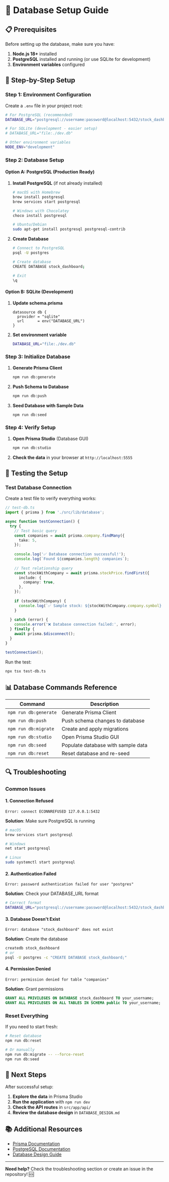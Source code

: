 # 🚀 Database Setup Guide

## 📋 Prerequisites

Before setting up the database, make sure you have:

1. **Node.js 18+** installed
2. **PostgreSQL** installed and running (or use SQLite for development)
3. **Environment variables** configured

## 🔧 Step-by-Step Setup

### **Step 1: Environment Configuration**

Create a `.env` file in your project root:

```bash
# For PostgreSQL (recommended)
DATABASE_URL="postgresql://username:password@localhost:5432/stock_dashboard"

# For SQLite (development - easier setup)
# DATABASE_URL="file:./dev.db"

# Other environment variables
NODE_ENV="development"
```

### **Step 2: Database Setup**

#### **Option A: PostgreSQL (Production Ready)**

1. **Install PostgreSQL** (if not already installed)
   ```bash
   # macOS with Homebrew
   brew install postgresql
   brew services start postgresql

   # Windows with Chocolatey
   choco install postgresql

   # Ubuntu/Debian
   sudo apt-get install postgresql postgresql-contrib
   ```

2. **Create Database**
   ```bash
   # Connect to PostgreSQL
   psql -U postgres

   # Create database
   CREATE DATABASE stock_dashboard;
   
   # Exit
   \q
   ```

#### **Option B: SQLite (Development)**

1. **Update schema.prisma**
   ```prisma
   datasource db {
     provider = "sqlite"
     url      = env("DATABASE_URL")
   }
   ```

2. **Set environment variable**
   ```bash
   DATABASE_URL="file:./dev.db"
   ```

### **Step 3: Initialize Database**

1. **Generate Prisma Client**
   ```bash
   npm run db:generate
   ```

2. **Push Schema to Database**
   ```bash
   npm run db:push
   ```

3. **Seed Database with Sample Data**
   ```bash
   npm run db:seed
   ```

### **Step 4: Verify Setup**

1. **Open Prisma Studio** (Database GUI)
   ```bash
   npm run db:studio
   ```

2. **Check the data** in your browser at `http://localhost:5555`

## 🧪 Testing the Setup

### **Test Database Connection**

Create a test file to verify everything works:

```typescript
// test-db.ts
import { prisma } from './src/lib/database';

async function testConnection() {
  try {
    // Test basic query
    const companies = await prisma.company.findMany({
      take: 5,
    });
    
    console.log('✅ Database connection successful!');
    console.log(`Found ${companies.length} companies`);
    
    // Test relationship query
    const stockWithCompany = await prisma.stockPrice.findFirst({
      include: {
        company: true,
      },
    });
    
    if (stockWithCompany) {
      console.log(`✅ Sample stock: ${stockWithCompany.company.symbol} - $${stockWithCompany.close}`);
    }
    
  } catch (error) {
    console.error('❌ Database connection failed:', error);
  } finally {
    await prisma.$disconnect();
  }
}

testConnection();
```

Run the test:
```bash
npx tsx test-db.ts
```

## 📊 Database Commands Reference

| Command | Description |
|---------|-------------|
| `npm run db:generate` | Generate Prisma Client |
| `npm run db:push` | Push schema changes to database |
| `npm run db:migrate` | Create and apply migrations |
| `npm run db:studio` | Open Prisma Studio GUI |
| `npm run db:seed` | Populate database with sample data |
| `npm run db:reset` | Reset database and re-seed |

## 🔍 Troubleshooting

### **Common Issues**

#### **1. Connection Refused**
```
Error: connect ECONNREFUSED 127.0.0.1:5432
```
**Solution**: Make sure PostgreSQL is running
```bash
# macOS
brew services start postgresql

# Windows
net start postgresql

# Linux
sudo systemctl start postgresql
```

#### **2. Authentication Failed**
```
Error: password authentication failed for user "postgres"
```
**Solution**: Check your DATABASE_URL format
```bash
# Correct format
DATABASE_URL="postgresql://username:password@localhost:5432/stock_dashboard"
```

#### **3. Database Doesn't Exist**
```
Error: database "stock_dashboard" does not exist
```
**Solution**: Create the database
```bash
createdb stock_dashboard
# or
psql -U postgres -c "CREATE DATABASE stock_dashboard;"
```

#### **4. Permission Denied**
```
Error: permission denied for table "companies"
```
**Solution**: Grant permissions
```sql
GRANT ALL PRIVILEGES ON DATABASE stock_dashboard TO your_username;
GRANT ALL PRIVILEGES ON ALL TABLES IN SCHEMA public TO your_username;
```

### **Reset Everything**

If you need to start fresh:

```bash
# Reset database
npm run db:reset

# Or manually
npm run db:migrate -- --force-reset
npm run db:seed
```

## 🎯 Next Steps

After successful setup:

1. **Explore the data** in Prisma Studio
2. **Run the application** with `npm run dev`
3. **Check the API routes** in `src/app/api/`
4. **Review the database design** in `DATABASE_DESIGN.md`

## 📚 Additional Resources

- [Prisma Documentation](https://www.prisma.io/docs)
- [PostgreSQL Documentation](https://www.postgresql.org/docs)
- [Database Design Guide](./DATABASE_DESIGN.md)

---

**Need help?** Check the troubleshooting section or create an issue in the repository! 🆘
